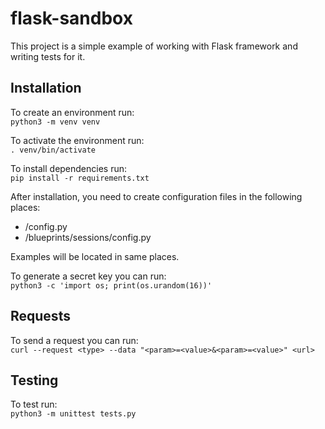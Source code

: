 
# flask-sandbox

This project is a simple example of working with Flask framework and writing tests for it.

## Installation

To create an environment run: <br>
`python3 -m venv venv`

To activate the environment run: <br>
`. venv/bin/activate`

To install dependencies run: <br>
`pip install -r requirements.txt`


After installation, you need to create configuration files in the following places:
* /config.py
* /blueprints/sessions/config.py

Examples will be located in same places.

To generate a secret key you can run: <br>
`python3 -c 'import os; print(os.urandom(16))'`

## Requests

To send a request you can run: <br>
`curl --request <type> --data "<param>=<value>&<param>=<value>" <url>`

## Testing

To test run: <br>
`python3 -m unittest tests.py`

